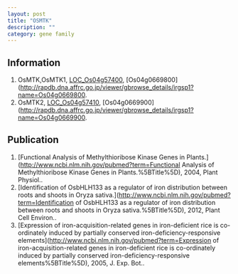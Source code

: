 ```yaml
---
layout: post
title: "OSMTK"
description: ""
category: gene family
---
```


## Information
1. OsMTK,OsMTK1, [LOC_Os04g57400](http://rice.plantbiology.msu.edu/cgi-bin/ORF_infopage.cgi?orf=LOC_Os04g57400), [Os04g0669800](http://rapdb.dna.affrc.go.jp/viewer/gbrowse_details/irgsp1?name=Os04g0669800.
2. OsMTK2, [LOC_Os04g57410](http://rice.plantbiology.msu.edu/cgi-bin/ORF_infopage.cgi?orf=LOC_Os04g57410), [Os04g0669900](http://rapdb.dna.affrc.go.jp/viewer/gbrowse_details/irgsp1?name=Os04g0669900.

## Publication
1. [Functional Analysis of Methylthioribose Kinase Genes in Plants.](http://www.ncbi.nlm.nih.gov/pubmed?term=Functional Analysis of Methylthioribose Kinase Genes in Plants.%5BTitle%5D), 2004, Plant Physiol..
2. [Identification of OsbHLH133 as a regulator of iron distribution between roots and shoots in Oryza sativa.](http://www.ncbi.nlm.nih.gov/pubmed?term=Identification of OsbHLH133 as a regulator of iron distribution between roots and shoots in Oryza sativa.%5BTitle%5D), 2012, Plant Cell Environ..
3. [Expression of iron-acquisition-related genes in iron-deficient rice is co-ordinately induced by partially conserved iron-deficiency-responsive elements](http://www.ncbi.nlm.nih.gov/pubmed?term=Expression of iron-acquisition-related genes in iron-deficient rice is co-ordinately induced by partially conserved iron-deficiency-responsive elements%5BTitle%5D), 2005, J. Exp. Bot..


